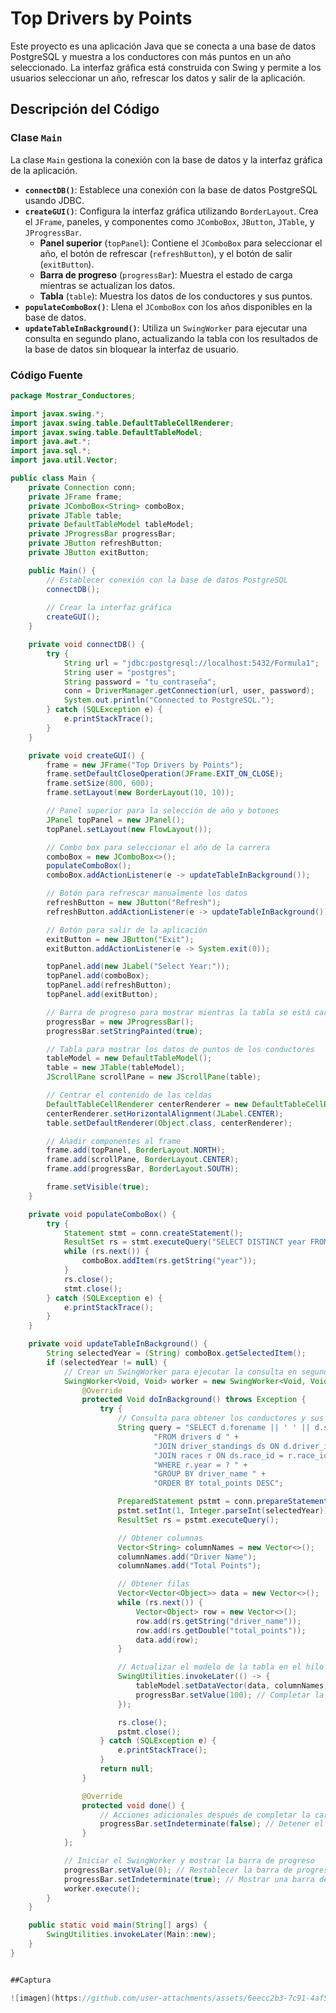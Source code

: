 # Top Drivers by Points

Este proyecto es una aplicación Java que se conecta a una base de datos PostgreSQL y muestra a los conductores con más puntos en un año seleccionado. La interfaz gráfica está construida con Swing y permite a los usuarios seleccionar un año, refrescar los datos y salir de la aplicación.

## Descripción del Código

### Clase `Main`

La clase `Main` gestiona la conexión con la base de datos y la interfaz gráfica de la aplicación.

- **`connectDB()`**: Establece una conexión con la base de datos PostgreSQL usando JDBC.
- **`createGUI()`**: Configura la interfaz gráfica utilizando `BorderLayout`. Crea el `JFrame`, paneles, y componentes como `JComboBox`, `JButton`, `JTable`, y `JProgressBar`.
  - **Panel superior** (`topPanel`): Contiene el `JComboBox` para seleccionar el año, el botón de refrescar (`refreshButton`), y el botón de salir (`exitButton`).
  - **Barra de progreso** (`progressBar`): Muestra el estado de carga mientras se actualizan los datos.
  - **Tabla** (`table`): Muestra los datos de los conductores y sus puntos.
- **`populateComboBox()`**: Llena el `JComboBox` con los años disponibles en la base de datos.
- **`updateTableInBackground()`**: Utiliza un `SwingWorker` para ejecutar una consulta en segundo plano, actualizando la tabla con los resultados de la base de datos sin bloquear la interfaz de usuario.

### Código Fuente

```java
package Mostrar_Conductores;

import javax.swing.*;
import javax.swing.table.DefaultTableCellRenderer;
import javax.swing.table.DefaultTableModel;
import java.awt.*;
import java.sql.*;
import java.util.Vector;

public class Main {
    private Connection conn;
    private JFrame frame;
    private JComboBox<String> comboBox;
    private JTable table;
    private DefaultTableModel tableModel;
    private JProgressBar progressBar;
    private JButton refreshButton;
    private JButton exitButton;

    public Main() {
        // Establecer conexión con la base de datos PostgreSQL
        connectDB();
        
        // Crear la interfaz gráfica
        createGUI();
    }

    private void connectDB() {
        try {
            String url = "jdbc:postgresql://localhost:5432/Formula1";
            String user = "postgres";
            String password = "tu_contraseña";
            conn = DriverManager.getConnection(url, user, password);
            System.out.println("Connected to PostgreSQL.");
        } catch (SQLException e) {
            e.printStackTrace();
        }
    }

    private void createGUI() {
        frame = new JFrame("Top Drivers by Points");
        frame.setDefaultCloseOperation(JFrame.EXIT_ON_CLOSE);
        frame.setSize(800, 600);
        frame.setLayout(new BorderLayout(10, 10));

        // Panel superior para la selección de año y botones
        JPanel topPanel = new JPanel();
        topPanel.setLayout(new FlowLayout());

        // Combo box para seleccionar el año de la carrera
        comboBox = new JComboBox<>();
        populateComboBox();
        comboBox.addActionListener(e -> updateTableInBackground());

        // Botón para refrescar manualmente los datos
        refreshButton = new JButton("Refresh");
        refreshButton.addActionListener(e -> updateTableInBackground());

        // Botón para salir de la aplicación
        exitButton = new JButton("Exit");
        exitButton.addActionListener(e -> System.exit(0));

        topPanel.add(new JLabel("Select Year:"));
        topPanel.add(comboBox);
        topPanel.add(refreshButton);
        topPanel.add(exitButton);

        // Barra de progreso para mostrar mientras la tabla se está cargando
        progressBar = new JProgressBar();
        progressBar.setStringPainted(true);

        // Tabla para mostrar los datos de puntos de los conductores
        tableModel = new DefaultTableModel();
        table = new JTable(tableModel);
        JScrollPane scrollPane = new JScrollPane(table);

        // Centrar el contenido de las celdas
        DefaultTableCellRenderer centerRenderer = new DefaultTableCellRenderer();
        centerRenderer.setHorizontalAlignment(JLabel.CENTER);
        table.setDefaultRenderer(Object.class, centerRenderer);

        // Añadir componentes al frame
        frame.add(topPanel, BorderLayout.NORTH);
        frame.add(scrollPane, BorderLayout.CENTER);
        frame.add(progressBar, BorderLayout.SOUTH);

        frame.setVisible(true);
    }

    private void populateComboBox() {
        try {
            Statement stmt = conn.createStatement();
            ResultSet rs = stmt.executeQuery("SELECT DISTINCT year FROM races ORDER BY year DESC");
            while (rs.next()) {
                comboBox.addItem(rs.getString("year"));
            }
            rs.close();
            stmt.close();
        } catch (SQLException e) {
            e.printStackTrace();
        }
    }

    private void updateTableInBackground() {
        String selectedYear = (String) comboBox.getSelectedItem();
        if (selectedYear != null) {
            // Crear un SwingWorker para ejecutar la consulta en segundo plano
            SwingWorker<Void, Void> worker = new SwingWorker<Void, Void>() {
                @Override
                protected Void doInBackground() throws Exception {
                    try {
                        // Consulta para obtener los conductores y sus puntos totales para el año seleccionado
                        String query = "SELECT d.forename || ' ' || d.surname AS driver_name, SUM(ds.points) AS total_points " +
                                "FROM drivers d " +
                                "JOIN driver_standings ds ON d.driver_id = ds.driver_id " +
                                "JOIN races r ON ds.race_id = r.race_id " +
                                "WHERE r.year = ? " +
                                "GROUP BY driver_name " +
                                "ORDER BY total_points DESC";

                        PreparedStatement pstmt = conn.prepareStatement(query);
                        pstmt.setInt(1, Integer.parseInt(selectedYear));
                        ResultSet rs = pstmt.executeQuery();

                        // Obtener columnas
                        Vector<String> columnNames = new Vector<>();
                        columnNames.add("Driver Name");
                        columnNames.add("Total Points");

                        // Obtener filas
                        Vector<Vector<Object>> data = new Vector<>();
                        while (rs.next()) {
                            Vector<Object> row = new Vector<>();
                            row.add(rs.getString("driver_name"));
                            row.add(rs.getDouble("total_points"));
                            data.add(row);
                        }

                        // Actualizar el modelo de la tabla en el hilo de eventos de Swing
                        SwingUtilities.invokeLater(() -> {
                            tableModel.setDataVector(data, columnNames);
                            progressBar.setValue(100); // Completar la barra de progreso
                        });

                        rs.close();
                        pstmt.close();
                    } catch (SQLException e) {
                        e.printStackTrace();
                    }
                    return null;
                }

                @Override
                protected void done() {
                    // Acciones adicionales después de completar la carga de datos
                    progressBar.setIndeterminate(false); // Detener el estado indeterminado
                }
            };

            // Iniciar el SwingWorker y mostrar la barra de progreso
            progressBar.setValue(0); // Restablecer la barra de progreso
            progressBar.setIndeterminate(true); // Mostrar una barra de progreso indeterminada
            worker.execute();
        }
    }

    public static void main(String[] args) {
        SwingUtilities.invokeLater(Main::new);
    }
}


##Captura

![imagen](https://github.com/user-attachments/assets/6eecc2b3-7c91-4af5-8014-1557be9a7201)
